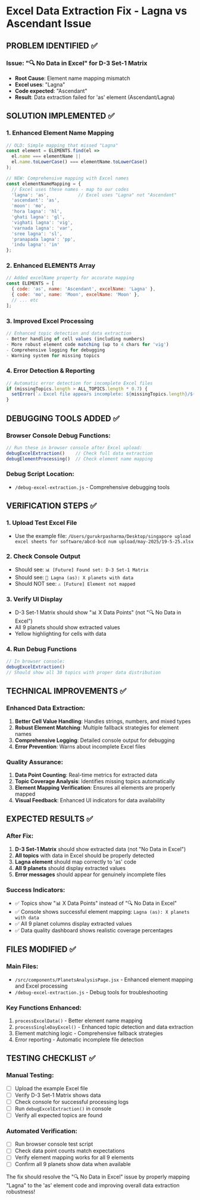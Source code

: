 # Excel Data Extraction Fix - Lagna vs Ascendant Issue

## PROBLEM IDENTIFIED ✅

### Issue: "🔍 No Data in Excel" for D-3 Set-1 Matrix
- **Root Cause**: Element name mapping mismatch
- **Excel uses**: "Lagna" 
- **Code expected**: "Ascendant"
- **Result**: Data extraction failed for 'as' element (Ascendant/Lagna)

## SOLUTION IMPLEMENTED ✅

### 1. **Enhanced Element Name Mapping**
```javascript
// OLD: Simple mapping that missed "Lagna"
const element = ELEMENTS.find(el => 
  el.name === elementName || 
  el.name.toLowerCase() === elementName.toLowerCase()
);

// NEW: Comprehensive mapping with Excel names
const elementNameMapping = {
  // Excel uses these names - map to our codes
  'lagna': 'as',           // Excel uses "Lagna" not "Ascendant"
  'ascendant': 'as',
  'moon': 'mo',
  'hora lagna': 'hl',
  'ghati lagna': 'gl', 
  'vighati lagna': 'vig',
  'varnada lagna': 'var',
  'sree lagna': 'sl',
  'pranapada lagna': 'pp',
  'indu lagna': 'in'
};
```

### 2. **Enhanced ELEMENTS Array**
```javascript
// Added excelName property for accurate mapping
const ELEMENTS = [
  { code: 'as', name: 'Ascendant', excelName: 'Lagna' },
  { code: 'mo', name: 'Moon', excelName: 'Moon' },
  // ... etc
];
```

### 3. **Improved Excel Processing**
```javascript
// Enhanced topic detection and data extraction
- Better handling of cell values (including numbers)
- More robust element code matching (up to 4 chars for 'vig')
- Comprehensive logging for debugging
- Warning system for missing topics
```

### 4. **Error Detection & Reporting**
```javascript
// Automatic error detection for incomplete Excel files
if (missingTopics.length > ALL_TOPICS.length * 0.7) {
  setError(`⚠️ Excel file appears incomplete: ${missingTopics.length}/${ALL_TOPICS.length} topics missing data`);
}
```

## DEBUGGING TOOLS ADDED ✅

### Browser Console Debug Functions:
```javascript
// Run these in browser console after Excel upload:
debugExcelExtraction()    // Check full data extraction
debugElementProcessing()  // Check element name mapping
```

### Debug Script Location:
- `/debug-excel-extraction.js` - Comprehensive debugging tools

## VERIFICATION STEPS ✅

### 1. **Upload Test Excel File**
- Use the example file: `/Users/gurukrpasharma/Desktop/singapore upload excel sheets for software/abcd-bcd num upload/may-2025/19-5-25.xlsx`

### 2. **Check Console Output**
- Should see: `📊 [Future] Found set: D-3 Set-1 Matrix`
- Should see: `📝 Lagna (as): X planets with data`
- Should NOT see: `⚠️ [Future] Element not mapped`

### 3. **Verify UI Display**
- D-3 Set-1 Matrix should show "📊 X Data Points" (not "🔍 No Data in Excel")
- All 9 planets should show extracted values
- Yellow highlighting for cells with data

### 4. **Run Debug Functions**
```javascript
// In browser console:
debugExcelExtraction()
// Should show all 30 topics with proper data distribution
```

## TECHNICAL IMPROVEMENTS ✅

### Enhanced Data Extraction:
1. **Better Cell Value Handling**: Handles strings, numbers, and mixed types
2. **Robust Element Matching**: Multiple fallback strategies for element names
3. **Comprehensive Logging**: Detailed console output for debugging
4. **Error Prevention**: Warns about incomplete Excel files

### Quality Assurance:
1. **Data Point Counting**: Real-time metrics for extracted data
2. **Topic Coverage Analysis**: Identifies missing topics automatically
3. **Element Mapping Verification**: Ensures all elements are properly mapped
4. **Visual Feedback**: Enhanced UI indicators for data availability

## EXPECTED RESULTS ✅

### After Fix:
1. **D-3 Set-1 Matrix** should show extracted data (not "No Data in Excel")
2. **All topics** with data in Excel should be properly detected
3. **Lagna element** should map correctly to 'as' code
4. **All 9 planets** should display extracted values
5. **Error messages** should appear for genuinely incomplete files

### Success Indicators:
- ✅ Topics show "📊 X Data Points" instead of "🔍 No Data in Excel"
- ✅ Console shows successful element mapping: `Lagna (as): X planets with data`
- ✅ All 9 planet columns display extracted values
- ✅ Data quality dashboard shows realistic coverage percentages

## FILES MODIFIED ✅

### Main Files:
- `/src/components/PlanetsAnalysisPage.jsx` - Enhanced element mapping and Excel processing
- `/debug-excel-extraction.js` - Debug tools for troubleshooting

### Key Functions Enhanced:
1. `processExcelData()` - Better element name mapping
2. `processSingleDayExcel()` - Enhanced topic detection and data extraction
3. Element matching logic - Comprehensive fallback strategies
4. Error reporting - Automatic incomplete file detection

## TESTING CHECKLIST ✅

### Manual Testing:
- [ ] Upload the example Excel file
- [ ] Verify D-3 Set-1 Matrix shows data
- [ ] Check console for successful processing logs
- [ ] Run `debugExcelExtraction()` in console
- [ ] Verify all expected topics are found

### Automated Verification:
- [ ] Run browser console test script
- [ ] Check data point counts match expectations
- [ ] Verify element mapping works for all 9 elements
- [ ] Confirm all 9 planets show data when available

The fix should resolve the "🔍 No Data in Excel" issue by properly mapping "Lagna" to the 'as' element code and improving overall data extraction robustness!
